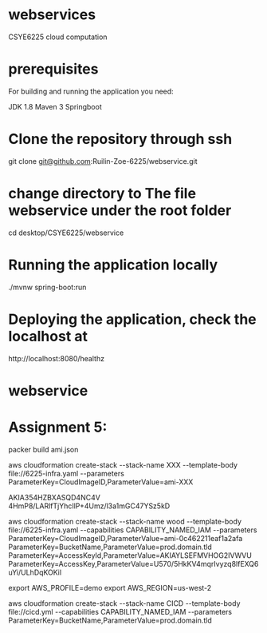 # webservices

CSYE6225 cloud computation

# prerequisites

For building and running the application you need:

JDK 1.8 Maven 3 Springboot

# Clone the repository through ssh

git clone git@github.com:Ruilin-Zoe-6225/webservice.git

# change directory to The file webservice under the root folder

cd desktop/CSYE6225/webservice

# Running the application locally

./mvnw spring-boot:run

# Deploying the application, check the localhost at

http://localhost:8080/healthz

# webservice

# Assignment 5:

packer build ami.json

aws cloudformation create-stack --stack-name XXX --template-body file://6225-infra.yaml --parameters ParameterKey=CloudImageID,ParameterValue=ami-XXX

AKIA354HZBXASQD4NC4V
4HmP8/LARlfTjYhcIlP+4Umz/l3a1mGC47YSz5kD

aws cloudformation create-stack --stack-name wood --template-body file://6225-infra.yaml --capabilities CAPABILITY_NAMED_IAM --parameters ParameterKey=CloudImageID,ParameterValue=ami-0c462211eaf1a2afa ParameterKey=BucketName,ParameterValue=prod.domain.tld ParameterKey=AccessKeyId,ParameterValue=AKIAYLSEFMVHOG2IVWVU ParameterKey=AccessKey,ParameterValue=U570/5HkKV4mqrIvyzq8lfEXQ6uYi/ULhDqKOKil

export AWS_PROFILE=demo
export AWS_REGION=us-west-2

aws cloudformation create-stack --stack-name CICD --template-body file://cicd.yml --capabilities CAPABILITY_NAMED_IAM --parameters ParameterKey=BucketName,ParameterValue=prod.domain.tld
